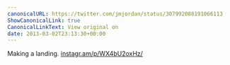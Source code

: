 ```yaml
---
canonicalURL: https://twitter.com/jmjordan/status/307992088191066113
ShowCanonicalLink: true
CanonicalLinkText: View original on
date: 2013-03-02T23:13:30+00:00
---
```

Making a landing. [instagr.am/p/WX4bU2oxHz/](http://instagr.am/p/WX4bU2oxHz/)